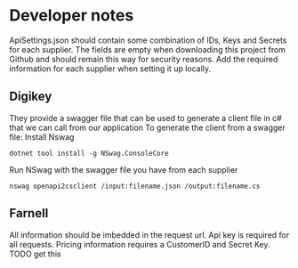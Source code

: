 # Developer notes
ApiSettings.json should contain some combination of IDs, Keys and Secrets for each supplier.
The fields are empty when downloading this project from Github and should remain this way for security reasons.
Add the required information for each supplier when setting it up locally.

## Digikey
They provide a swagger file that can be used to generate a client file in c# that we can call from our application
To generate the client from a swagger file:
Install Nswag
```
dotnet tool install -g NSwag.ConsoleCore
```
Run NSwag with the swagger file you have from each supplier
```
nswag openapi2csclient /input:filename.json /output:filename.cs
```
## Farnell
All information should be imbedded in the request url.
Api key is required for all requests.
Pricing information requires a CustomerID and Secret Key. TODO get this

